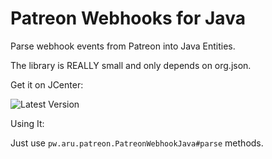 # Patreon Webhooks for Java
Parse webhook events from Patreon into Java Entities.

The library is REALLY small and only depends on org.json.

Get it on JCenter:

![Latest Version](https://api.bintray.com/packages/adriantodt/maven/patreon-webhooks-java/images/download.svg)

Using It:

Just use ``pw.aru.patreon.PatreonWebhookJava#parse`` methods.

